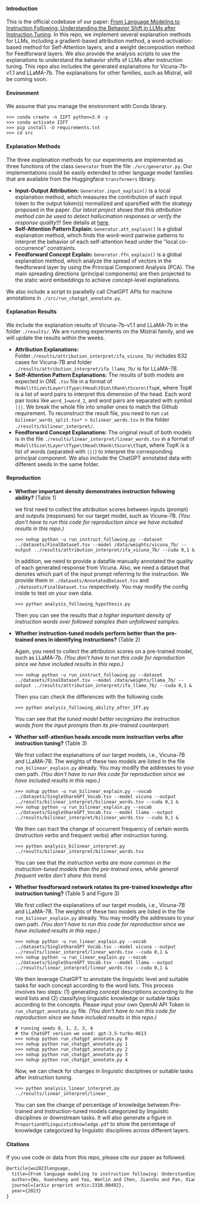 #### Introduction

This is the official codebase of our paper: [From Language Modeling to Instruction Following: Understanding the Behavior Shift in LLMs after Instruction Tuning](https://arxiv.org/abs/2310.00492). In this repo, we implement several explanation methods for LLMs, including a gradient-based attribution method, a word-activation-based method for Self-Attention layers, and a weight decomposition method for Feedforward layers. We also provide the analysis scripts to use the explanations to understand the behavior shifts of LLMs after instruction tuning. This repo also includes the generated explanations for Vicuna-7b-v1.1 and LLaMA-7b. The explanations for other families, such as Mistral, will be coming soon.

#### Environment

We assume that you manage the environment with Conda library.

```shell
>>> conda create -n IIFT python=3.9 -y
>>> conda activate IIFT
>>> pip install -U requirements.txt
>>> cd src
```

#### Explanation Methods

The three explanation methods for our experiments are implemented as three functions of the class `Generator` from the file `./src/generator.py`. Our implementations could be easily extended to other language model families that are available from the Huggingface `transformers` library.

* __Input-Output Attribution:__ `Generator.input_explain()` is a local explanation method, which measures the contribution of each input token to the output token(s) normalized and sparsified with the strategy proposed in the paper. _Our latest project shows that this attribution method can be used to detect hallucination responses or verify the response quality!!!_ See details at [here](https://github.com/JacksonWuxs/UsableXAI_LLM).
* __Self-Attention Pattern Explain:__ ``Generator.att_explain()`` is a global explanation method, which finds the word-word pairwise patterns to interpret the behavior of each self-attention head under the "local co-occurrence" constraints. 
* __Feedforward Concept Explain:__ ``Generator.ffn_explain()`` is a global explanation method, which analyze the spread of vectors in the feedforward layer by using the Principal Component Analysis (PCA). The main spreading directions (principal components) are then projected to the static word embeddings to achieve concept-level explanations. 

We also include a script to parallelly call ChatGPT APIs for machine annotations in  `./src/run_chatgpt_annotate.py`.

#### Explanation Results

We include the explanation results of Vicuna-7b-v1.1 and LLaMA-7b in the folder `./results/`. We are running experiments on the Mistral family, and we will update the results within the weeks. 

* __Attribution Explanations:__ Folder`./results/attribution_interpret/ifa_vicuna_7b/` includes 632 cases for Vicuna-7B and folder `./results/attribution_interpret/ifa_llama_7b/` is for LLaMA-7B.
* __Self-Attention Pattern Explanations:__ The results of both models are expected in ONE `.tsv` file in a format of ``Model\tSize\tLayer\tType\tHead\tDim\tRank\tScore\tTopK``, where TopK is a list of word pairs to interpret this dimension of the head. Each word pair looks like `word_1=word_2`, and word pairs are separated with symbol `|||`. We break the whole file into smaller ones to match the Github requirement. To reconstruct the result file, you need to run ``cat bilinear_words_split.tsv* > bilinear_words.tsv`` in the folder `./results/bilinear_interpret/`. 
* __Feedforward Concept Explanations:__ The original result of both models is in the file `./results/linear_interpret/linear_words.tsv` in a format of `Model\tSize\tLayer\tType\tHead\tRank\tScore\tTopK`, where TopK is a list of words (separated with `|||`) to interpret the corresponding principal component. We also include the ChatGPT annotated data with different seeds in the same folder. 

#### Reproduction

* __Whether important density demonstrates instruction following ability?__ (Table 1)

  we first need to collect the attribution scores between inputs (prompt) and outputs (responses) for our target model, such as Vicuna-7B. _(You don't have to run this code for reproduction since we have included results in this repo.)_

  ```shell
  >>> nohup python -u run_instruct_following.py --dataset ../datasets/FinalDataset.tsv --model /data/weights/vicuna_7b/ --output ../results/attribution_interpret/ifa_vicuna_7b/ --cuda 0,1 &
  ```

  In addition, we need to provide a datafile manually annotated the quality of each generated response from Vicuna. Also, we need a dataset that denotes which part of the input prompt referring to the instruction. We provide them in `./datasets/AnnotatedDataset.tsv` and `./datasets/FinalDataset.tsv` respectively. You may modify the config inside to test on your own data.

  ```shell
  >>> python analysis_following_hypothesis.py 
  ```

  Then you can see the results that _a higher important density of instruction words over followed samples than unfollowed samples._

* __Whether instruction-tuned models perform better than the pre-trained ones in identifying instructions?__ (Table 2)

  Again, you need to collect the attribution scores on a pre-trained model, such as LLaMA-7b. _(You don't have to run this code for reproduction since we have included results in this repo.)_

  ```shell
  >>> nohup python -u run_instruct_following.py --dataset ../datasets/FinalDataset.tsv --model /data/weights/llama_7b/ --output ../results/attribution_interpret/ifa_llama_7b/ --cuda 0,1 &
  ```

  Then you can check the differences with the following code.

  ```
  >>> python analysis_following_ability_after_IFT.py
  ```

  You can see that _the tuned model better recognizes the instruction words from the input prompts than its pre-trained counterpart._ 

* __Whether self-attention heads encode more instruction verbs after instruction tuning?__ (Table 3)

  We first collect the explanations of our target models, i.e., Vicuna-7B and LLaMA-7B. The weights of these two models are listed in the file `run_bilinear_explain.py` already. You may modify the addresses to your own path. _(You don't have to run this code for reproduction since we have included results in this repo.)_

  ```shell
  >>> nohup python -u run_bilinear_explain.py --vocab ../datasets/SingleShareGPT_Vocab.tsv --model vicuna --output ../results/bilinear_interpret/bilinear_words.tsv --cuda 0,1 &
  >>> nohup python -u run_bilinear_explain.py --vocab ../datasets/SingleShareGPT_Vocab.tsv --model llama --output ../results/bilinear_interpret/bilinear_words.tsv --cuda 0,1 &
  ```

  We then can tract the change of occurrent frequency of certain words (instruction verbs and frequent verbs) after instruction tuning. 

  ```shell
  >>> python analysis_bilinear_interpret.py ../results/bilinear_interpret/bilinear_words.tsv
  ```

  You can see that _the instruction verbs are more common in the instruction-tuned models than the pre-trained ones, while general frequent verbs don't share this trend._

* __Whether feedforward network rotates its pre-trained knowledge after instruction tuning?__ (Table 5 and Figure 3)

  We first collect the explanations of our target models, i.e., Vicuna-7B and LLaMA-7B. The weights of these two models are listed in the file `run_bilinear_explain.py` already. You may modify the addresses to your own path. _(You don't have to run this code for reproduction since we have included results in this repo.)_

  ```shell
  >>> nohup python -u run_linear_explain.py --vocab ../datasets/SingleShareGPT_Vocab.tsv --model vicuna --output ../results/linear_interpret/linear_words.tsv --cuda 0,1 &
  >>> nohup python -u run_linear_explain.py --vocab ../datasets/SingleShareGPT_Vocab.tsv --model llama --output ../results/linear_interpret/linear_words.tsv --cuda 0,1 &
  ```

  We then leverage ChatGPT to annotate the linguistic level and suitable tasks for each concept according to the word lists. This process involves two steps: (1) generating concept descriptions according to the word lists and (2) classifying linguistic knowledge or suitable tasks according to the concepts.  Please input your own OpenAI API Token in `run_chatgpt_annotate.py` file. _(You don't have to run this code for reproduction since we have included results in this repo.)_

  ```shell
  # running seeds 0, 1, 2, 3, 4
  # the ChatGPT version we used: gpt-3.5-turbo-0613
  >>> nohup python run_chatgpt_annotate.py 0
  >>> nohup python run_chatgpt_annotate.py 1
  >>> nohup python run_chatgpt_annotate.py 2
  >>> nohup python run_chatgpt_annotate.py 3
  >>> nohup python run_chatgpt_annotate.py 4
  ```

  Now, we can check for changes in linguistic disciplines or suitable tasks after instruction tuning.

  ```shell
  >>> python analysis_linear_interpret.py ../results/linear_interpret/linear_
  ```

  You can see the change of percentage of knowledge between Pre-trained and Instruction-tuned models categorized by linguistic disciplines or downstream tasks. It will also generate a figure in `ProportionOfLinguisticKnowledge.pdf` to show the percentage of knowledge categorized by linguistic disciplines across different layers. 

#### Citations

If you use code or data from this repo, please cite our paper as followed.

```latex
@article{wu2023language,
  title={From language modeling to instruction following: Understanding the behavior shift in llms after instruction tuning},
  author={Wu, Xuansheng and Yao, Wenlin and Chen, Jianshu and Pan, Xiaoman and Wang, Xiaoyang and Liu, Ninghao and Yu, Dong},
  journal={arXiv preprint arXiv:2310.00492},
  year={2023}
}
```

